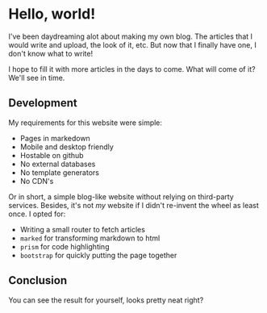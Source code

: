 # Hello, world!

I've been daydreaming alot about making my own blog.
The articles that I would write and upload, the look of it, etc.
But now that I finally have one, I don't know what to write!

I hope to fill it with more articles in the days to come.
What will come of it? We'll see in time.

## Development

My requirements for this website were simple:

- Pages in markedown
- Mobile and desktop friendly
- Hostable on github
- No external databases
- No template generators
- No CDN's

Or in short, a simple blog-like website without relying on third-party services.
Besides, it's not _my_ website if I didn't re-invent the wheel as least once.
I opted for:

- Writing a small router to fetch articles
- `marked` for transforming markdown to html
- `prism` for code highlighting
- `bootstrap` for quickly putting the page together

## Conclusion

You can see the result for yourself, looks pretty neat right?
